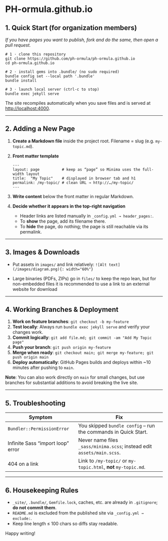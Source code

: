 # PH-ormula.github.io

## 1. Quick Start (for organization members)

*If you have pages you want to publish, fork and do the same, then open a pull request.*

```
# 1 · clone this repository
git clone https://github.com/ph-ormula/ph-ormula.github.io
cd ph-ormula.github.io

# 2 · install gems into .bundle/ (no sudo required)
bundle config set --local path '.bundle'
bundle install

# 3 · launch local server (ctrl-c to stop)
bundle exec jekyll serve
```

The site recompiles automatically when you save files and is served at <http://localhost:4000>.

---

## 2. Adding a New Page

1. **Create a Markdown file** inside the project root.
   Filename = slug (e.g. `my-topic.md`).

2. **Front matter template**

   ```
   ---
   layout: page          # keep as “page” so Minima uses the full-width layout
   title:  "My Topic"    # displayed in browser tab and h1
   permalink: /my-topic/ # clean URL → http://…/my-topic/
   ---
   ```

3. **Write content** below the front matter in regular Markdown.

4. **Decide whether it appears in the top-right navigation**
   - Header links are listed manually in `_config.yml → header_pages:`.
   - To **show** the page, add its filename there.
   - To **hide** the page, do nothing; the page is still reachable via its permalink.

---

## 3. Images & Downloads

- Put assets in `images/` and link relatively: `![Alt text](/images/diagram.png){: width="60%"}`

- Large binaries (PDFs, ZIPs) go in `files/` to keep the repo lean, but for non-embedded files it is recommended to use a link to an external website for download

---

## 4. Working Branches & Deployment

1. **Work on feature branches**: `git checkout -b my-feature`
2. **Test locally**: Always run `bundle exec jekyll serve` and verify your changes work.
3. **Commit logically**: `git add file.md; git commit -am "Add My Topic page"`
4. **Push your branch**: `git push origin my-feature`
5. **Merge when ready**: `git checkout main; git merge my-feature; git push origin main`
6. **Deploy automatically**: GitHub Pages builds and deploys within ~10 minutes after pushing to `main`.

**Note**: You can also work directly on `main` for small changes, but use branches for substantial additions to avoid breaking the live site.

---

## 5. Troubleshooting

| Symptom                           | Fix                                                               |
| --------------------------------- | ----------------------------------------------------------------- |
| `Bundler::PermissionError`        | You skipped `bundle config` – run the commands in Quick Start.    |
| Infinite Sass “import loop” error | Never name files `_sass/minima.scss`; instead edit `assets/main.scss`. |
| 404 on a link                     | Link to `/my-topic/` or `my-topic.html`, **not** `my-topic.md`.   |

---

## 6. Housekeeping Rules

* `_site/`, `.bundle/`, `Gemfile.lock`, caches, etc. are already in `.gitignore`; **do not commit them**.
* `README.md` is excluded from the published site via `_config.yml → exclude:`.
* Keep line length ≤ 100 chars so diffs stay readable.

Happy writing!
